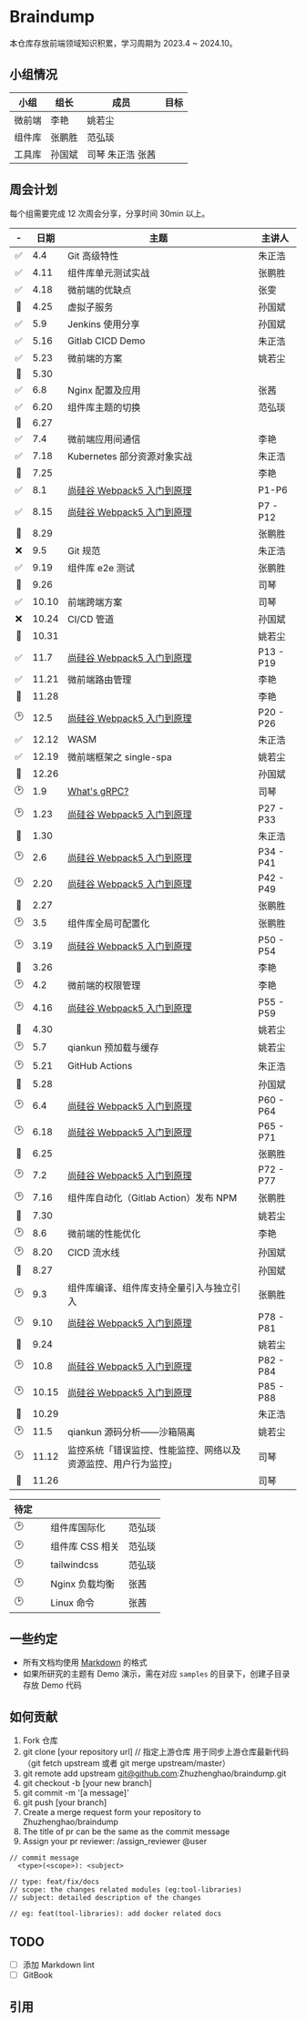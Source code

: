 # Braindump

本仓库存放前端领域知识积累，学习周期为 2023.4 ~ 2024.10。

## 小组情况

| 小组   | 组长   | 成员             | 目标 |
| ------ | ------ | ---------------- | ---- |
| 微前端 | 李艳   | 姚若尘           |      |
| 组件库 | 张鹏胜 | 范弘琰           |      |
| 工具库 | 孙国斌 | 司琴 朱正浩 张茜 |      |

## 周会计划

每个组需要完成 12 次周会分享，分享时间 30min 以上。

|  -  | 日期  | 主题                                                           | 主讲人    |
| :-: | ----- | -------------------------------------------------------------- | --------- |
| ✅  | 4.4   | Git 高级特性                                                   | 朱正浩    |
| ✅  | 4.11  | 组件库单元测试实战                                             | 张鹏胜    |
| ✅  | 4.18  | 微前端的优缺点                                                 | 张雯      |
| 🙈  | 4.25  | 虚拟子服务                                                     | 孙国斌    |
| ✅  | 5.9   | Jenkins 使用分享                                               | 孙国斌    |
| ✅  | 5.16  | Gitlab CICD Demo                                               | 朱正浩    |
| ✅  | 5.23  | 微前端的方案                                                   | 姚若尘    |
| 🙈  | 5.30  |                                                                |           |
| ✅  | 6.8   | Nginx 配置及应用                                               | 张茜      |
| ✅  | 6.20  | 组件库主题的切换                                               | 范弘琰    |
| 🙈  | 6.27  |                                                                |           |
| ✅  | 7.4   | 微前端应用间通信                                               | 李艳      |
| ✅  | 7.18  | Kubernetes 部分资源对象实战                                    | 朱正浩    |
| 🙈  | 7.25  |                                                                | 李艳      |
| ✅  | 8.1   | [尚硅谷 Webpack5 入门到原理][1]                                | P1-P6     |
| ✅  | 8.15  | [尚硅谷 Webpack5 入门到原理][2]                                | P7 - P12  |
| 🙈  | 8.29  |                                                                | 张鹏胜    |
| ❌  | 9.5   | Git 规范                                                       | 朱正浩    |
| ✅  | 9.19  | 组件库 e2e 测试                                                | 张鹏胜    |
| 🙈  | 9.26  |                                                                | 司琴      |
| ✅  | 10.10 | 前端跨端方案                                                   | 司琴      |
| ❌  | 10.24 | CI/CD 管道                                                     | 孙国斌    |
| 🙈  | 10.31 |                                                                | 姚若尘    |
| ✅  | 11.7  | [尚硅谷 Webpack5 入门到原理][3]                                | P13 - P19 |
| ✅  | 11.21 | 微前端路由管理                                                 | 李艳      |
| 🙈  | 11.28 |                                                                | 李艳      |
| 🕑  | 12.5  | [尚硅谷 Webpack5 入门到原理][4]                                | P20 - P26 |
| ✅  | 12.12 | WASM                                                           | 朱正浩    |
| ✅  | 12.19 | 微前端框架之 single-spa                                        | 姚若尘    |
| 🙈  | 12.26 |                                                                | 孙国斌    |
| 🕑  | 1.9   | [What's gRPC?](./tool-libraries/gRPC/README.md)                | 司琴      |
| 🕑  | 1.23  | [尚硅谷 Webpack5 入门到原理][5]                                | P27 - P33 |
| 🙈  | 1.30  |                                                                | 朱正浩    |
| 🕑  | 2.6   | [尚硅谷 Webpack5 入门到原理][6]                                | P34 - P41 |
| 🕑  | 2.20  | [尚硅谷 Webpack5 入门到原理][7]                                | P42 - P49 |
| 🙈  | 2.27  |                                                                | 张鹏胜    |
| 🕑  | 3.5   | 组件库全局可配置化                                             | 张鹏胜    |
| 🕑  | 3.19  | [尚硅谷 Webpack5 入门到原理][8]                                | P50 - P54 |
| 🙈  | 3.26  |                                                                | 李艳      |
| 🕑  | 4.2   | 微前端的权限管理                                               | 李艳      |
| 🕑  | 4.16  | [尚硅谷 Webpack5 入门到原理][9]                                | P55 - P59 |
| 🙈  | 4.30  |                                                                | 姚若尘    |
| 🕑  | 5.7   | qiankun 预加载与缓存                                           | 姚若尘    |
| 🕑  | 5.21  | GitHub Actions                                                 | 朱正浩    |
| 🙈  | 5.28  |                                                                | 孙国斌    |
| 🕑  | 6.4   | [尚硅谷 Webpack5 入门到原理][10]                               | P60 - P64 |
| 🕑  | 6.18  | [尚硅谷 Webpack5 入门到原理][11]                               | P65 - P71 |
| 🙈  | 6.25  |                                                                | 张鹏胜    |
| 🕑  | 7.2   | [尚硅谷 Webpack5 入门到原理][12]                               | P72 - P77 |
| 🕑  | 7.16  | 组件库自动化（Gitlab Action）发布 NPM                          | 张鹏胜    |
| 🙈  | 7.30  |                                                                | 姚若尘    |
| 🕑  | 8.6   | 微前端的性能优化                                               | 李艳      |
| 🕑  | 8.20  | CICD 流水线                                                    | 孙国斌    |
| 🙈  | 8.27  |                                                                | 孙国斌    |
| 🕑  | 9.3   | 组件库编译、组件库支持全量引入与独立引入                       | 张鹏胜    |
| 🕑  | 9.10  | [尚硅谷 Webpack5 入门到原理][13]                               | P78 - P81 |
| 🙈  | 9.24  |                                                                | 姚若尘    |
| 🕑  | 10.8  | [尚硅谷 Webpack5 入门到原理][14]                               | P82 - P84 |
| 🕑  | 10.15 | [尚硅谷 Webpack5 入门到原理][15]                               | P85 - P88 |
| 🙈  | 10.29 |                                                                | 朱正浩    |
| 🕑  | 11.5  | qiankun 源码分析——沙箱隔离                                     | 姚若尘    |
| 🕑  | 11.12 | 监控系统「错误监控、性能监控、网络以及资源监控、用户行为监控」 | 司琴      |
| 🙈  | 11.26 |                                                                | 司琴      |

| 待定 |     |                 |        |
| ---- | --- | --------------- | ------ |
| 🕑   |     | 组件库国际化    | 范弘琰 |
| 🕑   |     | 组件库 CSS 相关 | 范弘琰 |
| 🕑   |     | tailwindcss     | 范弘琰 |
| 🕑   |     | Nginx 负载均衡  | 张茜   |
| 🕑   |     | Linux 命令      | 张茜   |

## 一些约定

- 所有文档均使用 [Markdown](https://www.markdownguide.org/) 的格式
- 如果所研究的主题有 Demo 演示，需在对应 `samples` 的目录下，创建子目录存放 Demo 代码

## 如何贡献

1. Fork 仓库
2. git clone [your repository url]
   // 指定上游仓库 用于同步上游仓库最新代码（git fetch upstream 或者 git merge upstream/master）
3. git remote add upstream git@github.com:Zhuzhenghao/braindump.git
4. git checkout -b [your new branch]
5. git commit -m '[a message]'
6. git push [your branch]
7. Create a merge request form your repository to Zhuzhenghao/braindump
8. The title of pr can be the same as the commit message
9. Assign your pr reviewer: /assign_reviewer @user

```shell
// commit message
  <type>(<scope>): <subject>

// type: feat/fix/docs
// scope: the changes related modules (eg:tool-libraries)
// subject: detailed description of the changes

// eg: feat(tool-libraries): add docker related docs
```

## TODO

- [ ] 添加 Markdown lint
- [ ] GitBook

## 引用

[1]: https://www.bilibili.com/video/BV14T4y1z7sw/?spm_id_from=333.999.0.0&vd_source=8f204ac9b5a7074fda6cebea0d263d40
[2]: https://www.bilibili.com/video/BV14T4y1z7sw?p=7&vd_source=8f204ac9b5a7074fda6cebea0d263d40
[3]: https://www.bilibili.com/video/BV14T4y1z7sw?p=13&vd_source=8f204ac9b5a7074fda6cebea0d263d40
[4]: https://www.bilibili.com/video/BV14T4y1z7sw?p=20&vd_source=8f204ac9b5a7074fda6cebea0d263d40
[5]: https://www.bilibili.com/video/BV14T4y1z7sw?p=27&vd_source=8f204ac9b5a7074fda6cebea0d263d40
[6]: https://www.bilibili.com/video/BV14T4y1z7sw?p=34&vd_source=8f204ac9b5a7074fda6cebea0d263d40
[7]: https://www.bilibili.com/video/BV14T4y1z7sw?p=42&vd_source=8f204ac9b5a7074fda6cebea0d263d40
[8]: https://www.bilibili.com/video/BV14T4y1z7sw?p=50&vd_source=8f204ac9b5a7074fda6cebea0d263d40
[9]: https://www.bilibili.com/video/BV14T4y1z7sw?p=55&vd_source=8f204ac9b5a7074fda6cebea0d263d40
[10]: https://www.bilibili.com/video/BV14T4y1z7sw?p=60&vd_source=8f204ac9b5a7074fda6cebea0d263d40
[11]: https://www.bilibili.com/video/BV14T4y1z7sw?p=65&vd_source=8f204ac9b5a7074fda6cebea0d263d40
[12]: https://www.bilibili.com/video/BV14T4y1z7sw?p=72&vd_source=8f204ac9b5a7074fda6cebea0d263d40
[13]: https://www.bilibili.com/video/BV14T4y1z7sw?p=78&vd_source=8f204ac9b5a7074fda6cebea0d263d40
[14]: https://www.bilibili.com/video/BV14T4y1z7sw?p=82&vd_source=8f204ac9b5a7074fda6cebea0d263d40
[15]: https://www.bilibili.com/video/BV14T4y1z7sw?p=85&vd_source=8f204ac9b5a7074fda6cebea0d263d40
